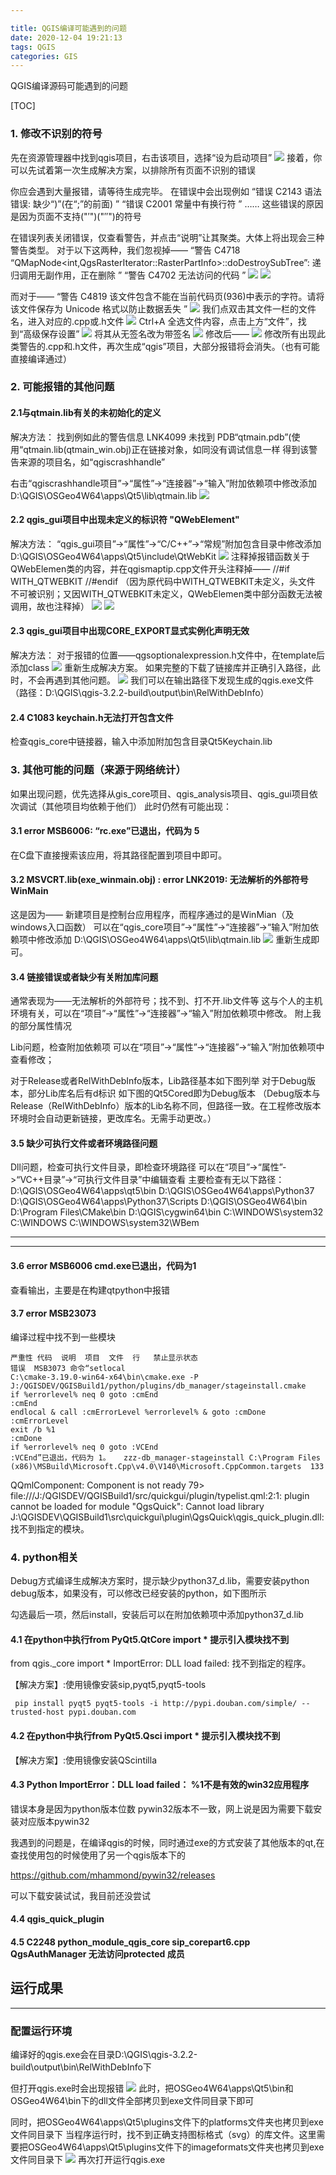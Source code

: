 ```yaml
---

title: QGIS编译可能遇到的问题
date: 2020-12-04 19:21:13
tags: QGIS
categories: GIS
---
```




QGIS编译源码可能遇到的问题

<!--more-->

[TOC]



### 1. 修改不识别的符号

先在资源管理器中找到qgis项目，右击该项目，选择“设为启动项目”
![](qgis-development-problem\1)
接着，你可以先试着第一次生成解决方案，以排除所有页面不识别的错误

你应会遇到大量报错，请等待生成完毕。
在错误中会出现例如
“错误 C2143 语法错误: 缺少“)”(在“;”的前面) ”
“错误 C2001 常量中有换行符 ”
……
这些错误的原因是因为页面不支持("′")("″")的符号

在错误列表关闭错误，仅查看警告，并点击“说明”让其聚类。大体上将出现会三种警告类型。
对于以下这两种，我们忽视掉——
“警告 C4718 “QMapNode<int,QgsRasterIterator::RasterPartInfo>::doDestroySubTree”: 递归调用无副作用，正在删除 ”
“警告 C4702 无法访问的代码 ”
![](qgis-development-problem\2)
![](qgis-development-problem\24.png)

而对于——
“警告 C4819 该文件包含不能在当前代码页(936)中表示的字符。请将该文件保存为 Unicode 格式以防止数据丢失 ”
![](qgis-development-problem\3)
我们点双击其文件一栏的文件名，进入对应的.cpp或.h文件
![](qgis-development-problem\25.png)
Ctrl+A 全选文件内容，点击上方“文件”，找到“高级保存设置”
![](qgis-development-problem\4.png)
将其从无签名改为带签名
![](qgis-development-problem\5.png)
修改后——
![](https://www.pianshen.com/images/329/6e63813b4370e61f705143eae8928629.png)
修改所有出现此类警告的.cpp和.h文件，再次生成“qgis”项目，大部分报错将会消失。（也有可能直接编译通过）

### 2. 可能报错的其他问题

#### **2.1与qtmain.lib有关的未初始化的定义**

解决方法：
找到例如此的警告信息
LNK4099 未找到 PDB“qtmain.pdb”(使用“qtmain.lib(qtmain_win.obj)正在链接对象，如同没有调试信息一样
得到该警告来源的项目名，如“qgiscrashhandle”

右击“qgiscrashhandle项目”->“属性”->“连接器”->“输入”附加依赖项中修改添加
D:\QGIS\OSGeo4W64\apps\Qt5\lib\qtmain.lib ![](qgis-development-problem\7.png)

#### **2.2 qgis_gui项目中出现未定义的标识符 "QWebElement"**

解决方法：
“qgis_gui项目”->“属性”->“C/C++”->“常规”附加包含目录中修改添加
D:\QGIS\OSGeo4W64\apps\Qt5\include\QtWebKit
![](qgis-development-problem\8.png)
注释掉报错函数关于QWebElemen类的内容，并在qgismaptip.cpp文件开头注释掉——
//#if WITH_QTWEBKIT
//#endif
（因为原代码中WITH_QTWEBKIT未定义，头文件 不可被识别；又因WITH_QTWEBKIT未定义，QWebElemen类中部分函数无法被调用，故也注释掉）
![](qgis-development-problem\27.png)
![](qgis-development-problem\10.png)

#### **2.3 qgis_gui项目中出现CORE_EXPORT显式实例化声明无效**

解决方法：
对于报错的位置——qgsoptionalexpression.h文件中，在template后添加class
![](qgis-development-problem\11.png)
重新生成解决方案。
如果完整的下载了链接库并正确引入路径，此时，不会再遇到其他问题。
![](https://www.pianshen.com/images/887/43a30ea24c790127b5d8b1be2050184f.png)
我们可以在输出路径下发现生成的qgis.exe文件
（路径：D:\QGIS\qgis-3.2.2-build\output\bin\RelWithDebInfo）

#### 2.4 C1083 keychain.h无法打开包含文件

检查qgis_core中链接器，输入中添加附加包含目录Qt5Keychain.lib

### 3. 其他可能的问题（来源于网络统计）

如果出现问题，优先选择从gis_core项目、qgis_analysis项目、qgis_gui项目依次调试（其他项目均依赖于他们）
此时仍然有可能出现：

#### **3.1 error MSB6006: “rc.exe”已退出，代码为 5**

在C盘下直接搜索该应用，将其路径配置到项目中即可。

#### **3.2 MSVCRT.lib(exe_winmain.obj) : error LNK2019: 无法解析的外部符号 WinMain**

这是因为——
新建项目是控制台应用程序，而程序通过的是WinMian（及windows入口函数）
可以在“qgis_core项目”->“属性”->“连接器”->“输入”附加依赖项中修改添加
D:\QGIS\OSGeo4W64\apps\Qt5\lib\qtmain.lib
![](qgis-development-problem\13.png)
重新生成即可。

#### **3.4 链接错误或者缺少有关附加库问题**

通常表现为——无法解析的外部符号；找不到、打不开.lib文件等
这与个人的主机环境有关，可以在“项目”->“属性”->“连接器”->“输入”附加依赖项中修改。
附上我的部分属性情况

Lib问题，检查附加依赖项
可以在“项目”->“属性”->“连接器”->“输入”附加依赖项中查看修改；

对于Release或者RelWithDebInfo版本，Lib路径基本如下图列举
对于Debug版本，部分Lib库名后有d标识
如下图的Qt5Cored即为Debug版本
（Debug版本与Release（RelWithDebInfo）版本的Lib名称不同，但路径一致。在工程修改版本环境时会自动更新链接，更改库名。无需手动更改。）

#### **3.5 缺少可执行文件或者环境路径问题**

Dll问题，检查可执行文件目录，即检查环境路径
可以在“项目”->“属性”->“VC++目录”->“可执行文件目录”中编辑查看
主要检查有无以下路径：
D:\QGIS\OSGeo4W64\apps\qt5\bin
D:\QGIS\OSGeo4W64\apps\Python37
D:\QGIS\OSGeo4W64\apps\Python37\Scripts
D:\QGIS\OSGeo4W64\bin
D:\Program Files\CMake\bin
D:\QGIS\cygwin64\bin
C:\WINDOWS\system32
C:\WINDOWS
C:\WINDOWS\system32\WBem

------

------

#### 3.6 error MSB6006 cmd.exe已退出，代码为1

查看输出，主要是在构建qtpython中报错

#### 3.7 error MSB23073 

编译过程中找不到一些模块

```
严重性	代码	说明	项目	文件	行	禁止显示状态
错误	MSB3073	命令“setlocal
C:\cmake-3.19.0-win64-x64\bin\cmake.exe -P J:/QGISDEV/QGISBuild1/python/plugins/db_manager/stageinstall.cmake
if %errorlevel% neq 0 goto :cmEnd
:cmEnd
endlocal & call :cmErrorLevel %errorlevel% & goto :cmDone
:cmErrorLevel
exit /b %1
:cmDone
if %errorlevel% neq 0 goto :VCEnd
:VCEnd”已退出，代码为 1。	zzz-db_manager-stageinstall	C:\Program Files (x86)\MSBuild\Microsoft.Cpp\v4.0\V140\Microsoft.CppCommon.targets	133	
```

 QQmlComponent: Component is not ready
79>  file:///J:/QGISDEV/QGISBuild1/src/quickgui/plugin/typelist.qml:2:1: plugin cannot be loaded for module "QgsQuick": Cannot load library J:\QGISDEV\QGISBuild1\src\quickgui\plugin\QgsQuick\qgis_quick_plugin.dll: 找不到指定的模块。

### 4. python相关

Debug方式编译生成解决方案时，提示缺少python37_d.lib，需要安装python debug版本，如果没有，可以修改已经安装的python，如下图所示

勾选最后一项，然后install，安装后可以在附加依赖项中添加python37_d.lib

#### 4.1 在python中执行from PyQt5.QtCore import * 提示引入模块找不到

 from qgis._core import *
ImportError: DLL load failed: 找不到指定的程序。

【解决方案】:使用镜像安装sip,pyqt5,pyqt5-tools

` pip install pyqt5 pyqt5-tools -i http://pypi.douban.com/simple/ --trusted-host pypi.douban.com`

#### 4.2 在python中执行from PyQt5.Qsci import * 提示引入模块找不到

【解决方案】:使用镜像安装QScintilla

#### 4.3 Python ImportError：DLL load failed： %1不是有效的win32应用程序

错误本身是因为python版本位数 pywin32版本不一致，网上说是因为需要下载安装对应版本pywin32

我遇到的问题是，在编译qgis的时候，同时通过exe的方式安装了其他版本的qt,在查找使用包的时候使用了另一个qgis版本下的

https://github.com/mhammond/pywin32/releases

可以下载安装试试，我目前还没尝试

#### 4.4 qgis_quick_plugin

#### 4.5 C2248 python_module_qgis_core sip_corepart6.cpp QgsAuthManager 无法访问protected 成员

## 运行成果

------

### 配置运行环境

编译好的qgis.exe会在目录D:\QGIS\qgis-3.2.2-build\output\bin\RelWithDebInfo下

但打开qgis.exe时会出现报错
![](qgis-development-problem\22.png)
此时，把OSGeo4W64\apps\Qt5\bin和OSGeo4W64\bin下的dll文件全部拷贝到exe文件同目录下即可

同时，把OSGeo4W64\apps\Qt5\plugins文件下的platforms文件夹也拷贝到exe文件同目录下
当程序运行时，找不到正确支持图标格式（svg）的库文件。这里需要把OSGeo4W64\apps\Qt5\plugins文件下的imageformats文件夹也拷贝到exe文件同目录下
![](qgis-development-problem\23.png)
再次打开运行qgis.exe